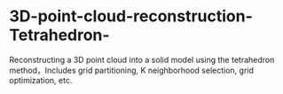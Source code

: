 # 3D-point-cloud-reconstruction-Tetrahedron-
Reconstructing a 3D point cloud into a solid model using the tetrahedron method，Includes grid partitioning, K neighborhood selection, grid optimization, etc.
